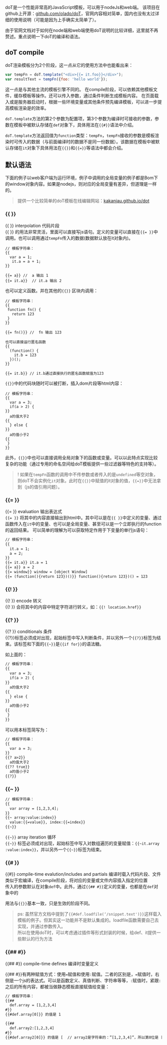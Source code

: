 doT是一个性能非常高的JavaScript模板，可以用于nodeJs和web端。 该项目在github上开源：[github.com/olado/doT](github.com/olado/doT)，官网内容相对简单，国内也没有太过详细的使用说明（可能是因为上手确实太简单了）。

由于官网文档对于如何在node端和web端使用doT说明的比较详细，这里就不再赘述。重点说明一下doT的编译和语法。

## doT compile

doT渲染模板分为2个阶段，这一点从它的使用方法中也能看出来：

```` javascript
var tempFn = doT.template("<div>{{= it.foo}}</div>");
var resultText = tempFn({foo: 'hello world'});
````

这一点是与其他主流的模板引擎不同的。
在compile阶段，可以依赖其他模板文件，缓存模板等操作。还可以传入参数，通过条件判断生成模板内容。
在页面载入或是服务器启动时，根据一些环境变量或其他条件预先编译模板，可以进一步提高模板渲染是的效率。

`doT.template`方法的第2个参数为配置项，第3个参数为编译时可接收的参数，参数在模板中被默认存储在`def`对象下，具体用法在`{{#}}`语法中介绍。

`doT.template`方法返回值为`function`类型：`tempFn`，`tempFn`接收的参数是模板渲染时可传入的数据（与前面编译时的数据不是同一份数据）。该数据在模板中被默认存储在`it`对象下具体用法在`{{}}`和`{{=}}`等语法中都会介绍。

## 默认语法

下面的例子以web客户端为运行环境，例子中调用的全局变量的例子都是Bom下的window对象内容。如果是nodejs，则对应的全局变量有差异，但道理是一样的。  
> 提供一个比较简单的doT模板在线编辑网站：[kakanjau.github.io/dot](kakanjau.github.io/dot)

### {{ }}

{{ }} interpolation 代码片段  
{{ }} 的用法非常灵活，里面可以直接写js语句。定义的变量可以直接在`{{= }}`中调用。也可以调用通过`tempFn`传入的数据(数据默认放在it对象内)。

````
// 模板字符串：
{{
  var a = 1;
   it.a = a + 1;
}}

{{= a}} //  a 输出 1
{{= it.a}}  // it.a 输出 2
````

也可以定义函数。并在其他的`{{}}` 区块内调用：

````
// 模板字符串：
{{
 function fn() {
   return 123
 }
}}

{{= fn()}} //  fn 输出 123

也可以直接运行匿名函数
{{
  (function() {
    it.b = 123
  })();
}}

{{= it.b}} // it.b通过直接执行的匿名函数赋值为123
````

`{{}}`中的代码块随时可以被打断，插入dom片段等html内容：

````
// 模板字符串：
{{
  var a = 3;
  if(a > 2) {
}}
  a的值大于2
{{
  } else {
}}
  a的值小于2
{{
 }
}}
````

此外，`{{}}`中也可以直接调用全局对象下的函数或变量。可以以此特点实现比较复杂的功能（通过专用的命名空间给doT模板提供一些过滤器等特色的支持等）。

> ! 如果在`tempFn`函数的调用中不传参数或者传入的是`undefined`等空对象，则doT不会实例化`it`对象。此时在`{{}}`中赋值的it对象的值，`{{=}}`中无法拿到（js的值引用问题）。

### {{= }}

{{= }} evaluation 输出表达式  
`{{= }}` 将其中的内容直接输出到html中。其中可以是在`{{ }}`中定义的变量、通过函数传入在`it`中的变量、也可以是全局变量、甚至可以是一个立即执行的function的返回结果。
可以简单的理解为可以获取特定作用于下变量的单行js语句：

```` html
// 模板字符串：
{{
  it.a = 1;
  a = 2;
}}
{{= it.a}} it.a = 1
{{= a}} a = 2
{{= window}} window = [object Window]
{{= (function(){return 123})()}} function(){return 123})() = 123
````

### {{! }}

{{! }} encode 转义  
{{! }} 会将其中的内容中特定字符进行转义，如：`{{! location.href}}`

### {{? }}

{{? }} conditionals 条件  
{{?}}标签必须成对出现，起始标签中写入判断条件，并以另外一个`{{?}}`标签为结束。该标签和下面的`{{~}}`是`{{if for}}`的语法糖。

如上面的：
```` html
// 模板字符串：
{{
  var a = 3;
  if(a > 2) {
}}
  a的值大于2
{{
  } else {
}}
  a的值小于2
{{
 }
}}
````

可以用本标签简写为：
```` html
// 模板字符串：
{{
  var a = 3;
}}
{{? a>2}}
  a的值大于2
{{?? true}}
  a的值小于2
{{?}}
````

### {{~ }}
```` html
// 模板字符串：
{{
  var array = [1,2,3,4];
}}
{{~ array:value:index}}
  value:{{=value}}, index:{{=index}}
{{~}}
````

`{{~}}` array iteration 循环  
`{{~}}` 标签必须成对出现，起始标签中写入对数组遍历的变量赋值：`{{~it.array :value:index}}`，并以另外一个`{{~}}`标签为结束。

### {{# }}

{{#}} compile-time evalution/includes and partials 编译时载入代码片段、文件  
类似于宏编译，在compile阶段，将对应的变量或文件内容插入指定的位置  
传入的参数默认在对象`def`中。此外，通过`{{## #}}`定义的变量，也都是在`def`对象中的

用法与`{{}}`基本一致，只是生效的阶段不同。  

> ps: 虽然官方文档中提到了`{{#def.loadfile(‘/snippet.text')}}`这样载入模板的例子。但其实这一功能并不是默认集成的。loadfile函数需要自己去实现，并通过参数传入。  
> 所以在使用doT时，可以考虑通过插件等形式封装的时候，给def、it提供一些默认的行为方法

### {{## #}}

{{## #}} compile-time defines 编译时变量定义  

{{## #}}有两种赋值方式：使用`=`赋值和使用`:`赋值。二者的区别是，`=`赋值时，右侧是一个js的表达式。可以是函数定义、真值判断、字符串等等，`:`赋值时，紧跟`:`之后的所有内容，都被当做静态模板直接赋值给变量：

```` html
// 模板字符串：
{{##
  def.array = [1,2,3,4]
#}}
{{#def.array[0]}} 的值是 1

{{##
  def.array2:[1,2,3,4]
#}}
{{#def.array2[0]}} 的值是 [  // array2是字符串的：”[1,2,3,4]”，所以第0位是 [ 
````
